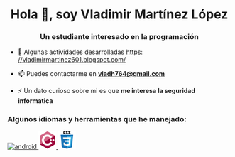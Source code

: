 <h1 align="center">Hola 👋, soy Vladimir Martínez López</h1>
<h3 align="center">Un estudiante interesado en la programación</h3>

- 📝 Algunas actividades desarrolladas [https: //vladimirmartinez601.blogspot.com/](https://vladimirmartinez601.blogspot.com/)

- 📫 Puedes contactarme en **vladh764@gmail.com**

- ⚡ Un dato curioso sobre mi es que **me interesa la seguridad informatica**


<p align="left">
</p>

<h3 align="left">Algunos idiomas y herramientas que he manejado:</h3>
<p align="left"> <a href="https://developer.android.com" target="_blank" rel="noreferrer"> <img src="https://raw.githubusercontent.com/devicons /devicon/master/icons/android/android-original-wordmark.svg" alt="android" width="40" height="40"/> </a> <a href="https://www.w3schools .com/cpp/" target="_blank" rel="noreferrer"> <img src="https://raw.githubusercontent.com/devicons/devicon/master/icons/cplusplus/cplusplus-original.svg" alt= "cplusplus" width="40" height="40"/> </a> <a href="https://www.w3schools.com/css/" target="_blank" rel="noreferrer"><img src="https://raw.githubusercontent.com/devicons/devicon/master/icons/css3/css3-original-wordmark.svg" alt="css3" width="40" height="40"/> </a> <a href="https://www.w3.org/html/" target="_blank" rel="noreferrer">
